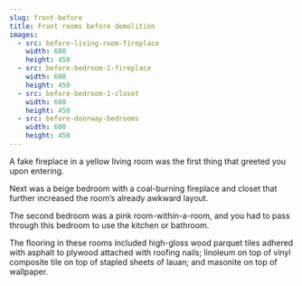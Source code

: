 ```yaml
---
slug: front-before
title: Front rooms before demolition
images:
  - src: before-living-room-fireplace
    width: 600
    height: 450
  - src: before-bedroom-1-fireplace
    width: 600
    height: 450
  - src: before-bedroom-1-closet
    width: 600
    height: 450
  - src: before-doorway-bedrooms
    width: 600
    height: 450
---
```

A fake fireplace in a yellow living room was the first thing that greeted you upon entering.

Next was a beige bedroom with a coal-burning fireplace and closet that further increased the room’s already awkward layout.

The second bedroom was a pink room-within-a-room, and you had to pass through this bedroom to use the kitchen or bathroom.

The flooring in these rooms included high-gloss wood parquet tiles adhered with asphalt to plywood attached with roofing nails; linoleum on top of vinyl composite tile on top of stapled sheets of lauan; and masonite on top of wallpaper.
